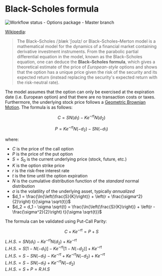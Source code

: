 # Black-Scholes formula

![Workflow status - Options package - Master branch](https://github.com/tinkei/dfin/actions/workflows/python-package.yml/badge.svg?branch=master)

[Wikipedia](https://en.wikipedia.org/wiki/Black%E2%80%93Scholes_model):
> The Black–Scholes /ˌblæk ˈʃoʊlz/ or Black–Scholes–Merton model is a mathematical model for the dynamics of a financial market containing derivative investment instruments. From the parabolic partial differential equation in the model, known as the Black–Scholes equation, one can deduce the **Black–Scholes formula**, which gives a theoretical estimate of the price of *European-style* options and shows that the option has a unique price given the risk of the security and its expected return (instead replacing the security's expected return with the risk-neutral rate).

The model assumes that the option can only be exercised at the expiration date (i.e. European option) and that there are no transaction costs or taxes. Furthermore, the underlying stock price follows a [Geometric Brownian Motion](https://en.wikipedia.org/wiki/Geometric_Brownian_motion). The formula is as follows:

$$ C = S N(d_1) - K e^{-rt} N(d_2) $$

$$ P = K e^{-rt} N(-d_2) - S N(-d_1) $$

where:

* $C$ is the price of the call option
* $P$ is the price of the put option
* $S=S_0$ is the current underlying price (stock, future, etc.)
* $K$ is the option strike price
* $r$ is the risk-free interest rate
* $t$ is the time until the option expiration
* $N$ is the cumulative distribution function of the *standard* normal distribution
* $\sigma$ is the volatility of the underlying asset, typically *annualized*
* $d_1 = \frac{\ln{\left(\frac{S}{K}\right)} + \left(r + \frac{\sigma^2}{2}\right) t}{\sigma \sqrt{t}}$
* $d_2 = d_1 - \sigma \sqrt{t} = \frac{\ln{\left(\frac{S}{K}\right)} + \left(r - \frac{\sigma^2}{2}\right) t}{\sigma \sqrt{t}}$

The formula can be validated using Put-Call Parity:

$$ C + K e^{-rt} = P + S $$

$L.H.S. = S N(d_1) - K e^{-rt} N(d_2) + K e^{-rt}$ \
$L.H.S. = S [1 - N(-d_1)] - K e^{-rt} [1 - N(-d_2)] + K e^{-rt}$ \
$L.H.S. = S - S N(-d_1) - K e^{-rt} + K e^{-rt} N(-d_2) + K e^{-rt}$ \
$L.H.S. = S - S N(-d_1) + K e^{-rt} N(-d_2)$ \
$L.H.S. = S + P = R.H.S$
